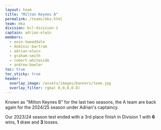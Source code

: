 ```yaml
---
layout: team
title: "Milton Keynes A"
permalink: /teams/mka.html
team: mka
division: bcl-division-1
captain: adrian-elwin
members:
  - eoin-tweeddale
  - dominic-bartram
  - adrian-elwin
  - graham-smith
  - robert-whiteside
  - andrew-bowler
toc: true
toc_sticky: true
header:
  overlay_image: /assets/images/banners/team.jpg
  overlay_filter: rgba( 0,0,0,0.8)
---
```


Known as "Milton Keynes B" for the last two seasons, the A team are back again for the 2024/25 season under Adrian's captaincy.

Our 2023/24 season test ended with a 3rd place finish in Division 1 with **6** wins, **1** draw and **3** losses.

